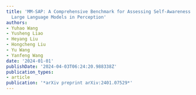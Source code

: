 ```yaml
---
title: 'MM-SAP: A Comprehensive Benchmark for Assessing Self-Awareness of Multimodal
  Large Language Models in Perception'
authors:
- Yuhao Wang
- Yusheng Liao
- Heyang Liu
- Hongcheng Liu
- Yu Wang
- Yanfeng Wang
date: '2024-01-01'
publishDate: '2024-04-03T06:24:20.988338Z'
publication_types:
- article
publication: '*arXiv preprint arXiv:2401.07529*'
---
```

